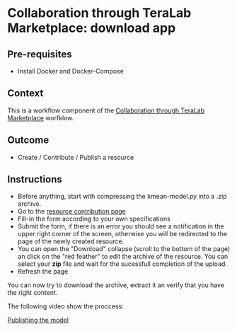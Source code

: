 
# Collaboration through TeraLab Marketplace: download app

## Pre-requisites

* Install Docker and Docker-Compose

## Context

This is a workflow component of the [Collaboration through TeraLab Marketplace](../) worfklow.

## Outcome

* Create / Contribute / Publish a resource

## Instructions

* Before anything, start with compressing the kmean-model.py into a .zip archive.
* Go to the [resource contribution page](https://ws67-af-portal.tl.teralab-datascience.fr/store/create) 
* Fill-in the form according to your own specifications
* Submit the form, if there is an error you should see a notification in the upper right corner of the screen, otherwise you will be redirected to the page of the newly created resource.
* You can open the "Download" collapse (scroll to the bottom of the page) an click on the "red feather" to edit the archive of the resource. You can select your **zip** file and wait for the sucessfull completion of the upload.
* Refresh the page

You can now try to download the archive, extract it an verify that you have the right content.

The following video show the proccess:

[Publishing the model](https://www.youtube.com/watch?v=Uipcv0s6-xs)



